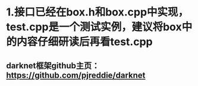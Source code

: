 # 1.接口已经在box.h和box.cpp中实现，test.cpp是一个测试实例，建议将box中的内容仔细研读后再看test.cpp
## darknet框架github主页：https://github.com/pjreddie/darknet
